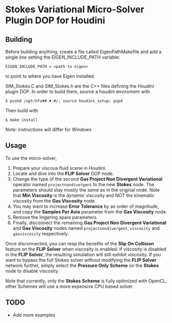 # Stokes Variational Micro-Solver Plugin DOP for Houdini


## Building

Before building anything, create a file called EigenPathMakefile and add a
single line setting the EIGEN_INCLUDE_PATH variable:
```
EIGEN_INCLUDE_PATH = <path to eigen>
```
to point to where you have Eigen installed.

SIM_Stokes.C and SIM_Stokes.h are the C++ files defining the Houdini plugin DOP.
In order to build them, source a houdini enviroment with

```
$ pushd /opt/hfs##.#.#/; source houdini_setup; popd
```

Then build with
```
$ make install
```

Note: instructions will differ for Windows


## Usage

To use the micro-solver,

1. Prepare your viscous fluid scene in Houdini.
2. Locate and dive into the **FLIP Solver** DOP node.
3. Change the type of the second **Gas Project Non Divergent Variational**
operator named `projectnondivergent` to the new **Stokes** node.
The parameters should stay mostly the same as in the original node.
  Note that **Min Viscosity** is the *dynamic* viscosity and NOT the kinematic viscosity
  from the **Gas Viscosity** node.
4. You may want to increase **Error Tolerance** by an
order of magnitude, and copy the **Samples Per Axis** parameter from the
**Gas Viscosity** node.
5. Remove the lingering spare parameters.
6. Finally, disconnect the remaining **Gas Project Non Divergent Variational** and **Gas
Viscosity** nodes named `projectnondivergent_viscosity` and `gasviscosity`
respectively.

Once disconnected, you can reap the benefits of the **Slip On
Collision** feature on the **FLIP Solver** when viscosity is enabled.  If viscosity
is disabled in the **FLIP Solver**, the resulting simulation will still exhibit
viscosity.  If you want to bypass the full Stokes solver without modifying the
**FLIP Solver** network further, simply select the **Pressure Only** **Scheme** on
the **Stokes** node to disable viscosity.

Note that currently, only the **Stokes** **Scheme** is fully optimized with OpenCL,
other Schemes will use a more expensive CPU based solver.


## TODO

- Add more examples

